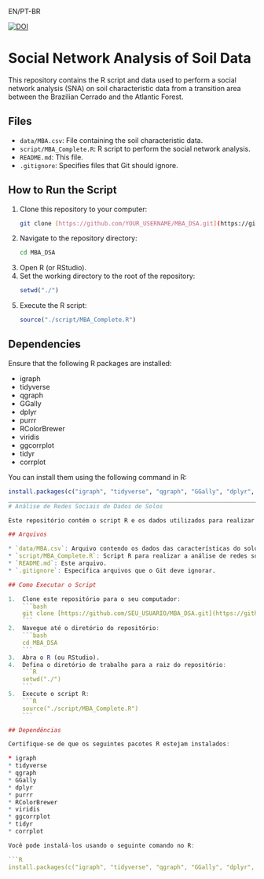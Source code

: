 EN/PT-BR

[![DOI](https://zenodo.org/badge/962818443.svg)](https://doi.org/10.5281/zenodo.15182283)

# Social Network Analysis of Soil Data

This repository contains the R script and data used to perform a social network analysis (SNA) on soil characteristic data from a transition area between the Brazilian Cerrado and the Atlantic Forest.

## Files

* `data/MBA.csv`: File containing the soil characteristic data.
* `script/MBA_Complete.R`: R script to perform the social network analysis.
* `README.md`: This file.
* `.gitignore`: Specifies files that Git should ignore.

## How to Run the Script

1.  Clone this repository to your computer:
    ```bash
    git clone [https://github.com/YOUR_USERNAME/MBA_DSA.git](https://github.com/YOUR_USERNAME/MBA_DSA.git)
    ```
2.  Navigate to the repository directory:
    ```bash
    cd MBA_DSA
    ```
3.  Open R (or RStudio).
4.  Set the working directory to the root of the repository:
    ```R
    setwd("./")
    ```
5.  Execute the R script:
    ```R
    source("./script/MBA_Complete.R")
    ```

## Dependencies

Ensure that the following R packages are installed:

* igraph
* tidyverse
* qgraph
* GGally
* dplyr
* purrr
* RColorBrewer
* viridis
* ggcorrplot
* tidyr
* corrplot

You can install them using the following command in R:

```R
install.packages(c("igraph", "tidyverse", "qgraph", "GGally", "dplyr", "purrr", "RColorBrewer", "viridis", "ggcorrplot", "tidyr", "corrplot"))
____________________________________________________________________________________________________________________________________________________
# Análise de Redes Sociais de Dados de Solos

Este repositório contém o script R e os dados utilizados para realizar uma análise de redes sociais (SNA) em dados de características do solo de uma área de transição entre Cerrado e Mata Atlântica.

## Arquivos

* `data/MBA.csv`: Arquivo contendo os dados das características do solo.
* `script/MBA_Complete.R`: Script R para realizar a análise de redes sociais.
* `README.md`: Este arquivo.
* `.gitignore`: Especifica arquivos que o Git deve ignorar.

## Como Executar o Script

1.  Clone este repositório para o seu computador:
    ```bash
    git clone [https://github.com/SEU_USUARIO/MBA_DSA.git](https://github.com/SEU_USUARIO/MBA_DSA.git)
    ```
2.  Navegue até o diretório do repositório:
    ```bash
    cd MBA_DSA
    ```
3.  Abra o R (ou RStudio).
4.  Defina o diretório de trabalho para a raiz do repositório:
    ```R
    setwd("./")
    ```
5.  Execute o script R:
    ```R
    source("./script/MBA_Complete.R")
    ```

## Dependências

Certifique-se de que os seguintes pacotes R estejam instalados:

* igraph
* tidyverse
* qgraph
* GGally
* dplyr
* purrr
* RColorBrewer
* viridis
* ggcorrplot
* tidyr
* corrplot

Você pode instalá-los usando o seguinte comando no R:

```R
install.packages(c("igraph", "tidyverse", "qgraph", "GGally", "dplyr", "purrr", "RColorBrewer", "viridis", "ggcorrplot", "tidyr", "corrplot"))
